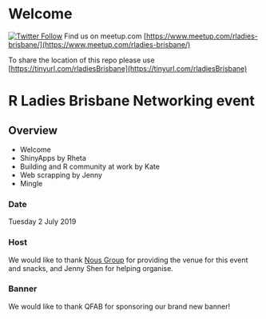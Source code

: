 # Welcome 


[![Twitter Follow](https://img.shields.io/twitter/follow/RLadiesBrisbane.svg?style=social)](https://twitter.com/RLadiesBrisbane)
Find us on meetup.com [https://www.meetup.com/rladies-brisbane/](https://www.meetup.com/rladies-brisbane/)


To share the location of this repo please use [https://tinyurl.com/rladiesBrisbane](https://tinyurl.com/rladiesBrisbane)

# R Ladies Brisbane Networking event

## Overview
* Welcome
* ShinyApps by Rheta
* Building and R community at work by Kate
* Web scrapping by Jenny
* Mingle


### Date
Tuesday 2 July 2019

### Host

We would like to thank [Nous Group](https://www.nousgroup.com) for providing the venue for this event and snacks, and Jenny Shen for helping organise.

### Banner

We would like to thank QFAB for sponsoring our brand new banner!




